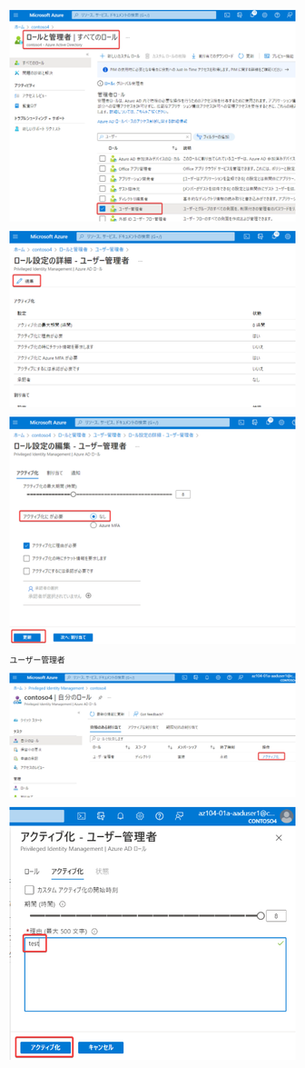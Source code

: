 ![](images/ss-2022-07-19-16-12-40.png)

![](images/ss-2022-07-19-16-13-01.png)

![](images/ss-2022-07-19-16-13-22.png)

ユーザー管理者

![](images/ss-2022-07-19-16-13-44.png)


![](images/ss-2022-07-19-16-14-45.png)